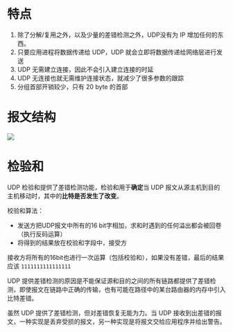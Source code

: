 # 特点

1. 除了分解/复用之外，以及少量的差错检测之外，UDP没有为 IP 增加任何的东西。
2. 只要应用进程将数据传递给 UDP，UDP 就会立即将数据传递给网络层进行发送
3. UDP 无需建立连接，因此不会引入建立连接的时延
4. UDP 无连接也就无需维护连接状态，就减少了很多参数的跟踪
5. 分组首部开销较少，只有 20 byte 的首部

# 报文结构

![](http://oss.xiefeng.tech/img/20210701175249.jpg)

# 检验和

UDP 检验和提供了差错检测功能，检验和用于**确定**当 UDP 报文从源主机到目的主机移动时，其中的**比特是否发生了改变**。

校验和算法：

- 发送方把UDP报文中所有的16 bit字相加，求和时遇到的任何溢出都会被回卷（执行反码运算）
- 将得到的结果放在校验和字段中，接受方

接收方将所有的16bit也进行一次运算（包括校验和），如果没有差错，最后的结果应该 `1111111111111111`

UDP 提供差错检测的原因是不能保证源和目的之间的所有链路都提供了差错检测，即使报文在链路中正确的传输，也有可能在路径中的某台路由器的内存中引入比特差错。

虽然 UDP 提供了差错检测，但对差错恢复无能为力。当 UDP 接收到出差错的报文，一种实现是丢弃受损的报文，另一种实现是将报文交给应用程序并给出警告。





